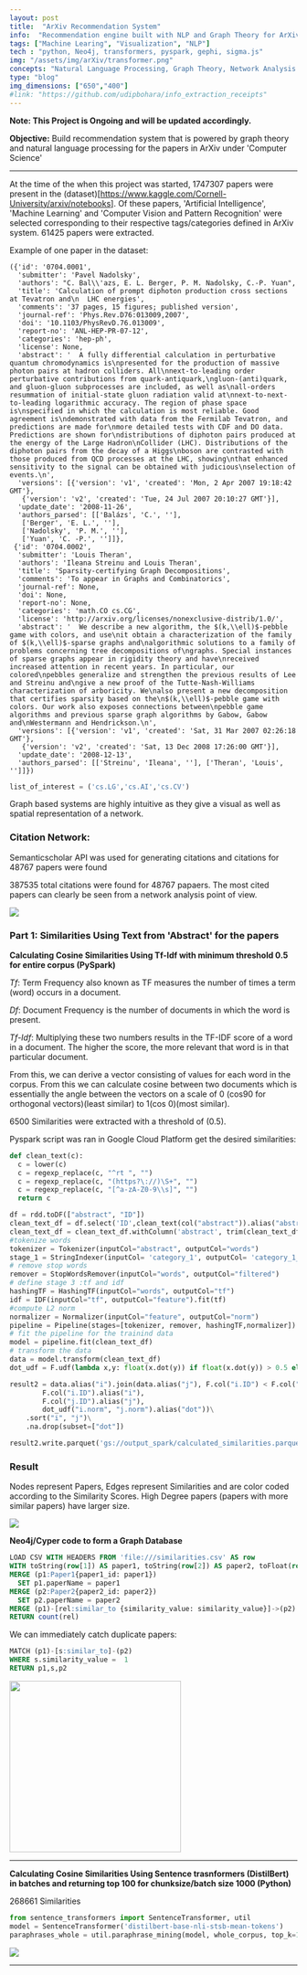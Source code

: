```yaml
---
layout: post
title:  "ArXiv Recommendation System"
info:  "Recommendation engine built with NLP and Graph Theory for ArXiv papers."
tags: ["Machine Learing", "Visualization", "NLP"]
tech : "python, Neo4j, transformers, pyspark, gephi, sigma.js"
img: "/assets/img/arXiv/transformer.png"
concepts: "Natural Language Processing, Graph Theory, Network Analysis "
type: "blog"
img_dimensions: ["650","400"]
#link: "https://github.com/udipbohara/info_extraction_receipts"
---
```




__Note: This Project is Ongoing and will be updated accordingly.__

__Objective:__ Build recommendation system that is powered by graph theory and natural language processing for the papers in ArXiv under 'Computer Science'

----

At the time of the when this project was started, 1747307 papers were present in the (dataset)[https://www.kaggle.com/Cornell-University/arxiv/notebooks]. Of these papers, 'Artificial Intelligence', 'Machine Learning' and 'Computer Vision and Pattern Recognition' were selected corresponding to their respective tags/categories defined in ArXiv system. 61425 papers were extracted. 

Example of one paper in the dataset:

```
({'id': '0704.0001',
  'submitter': 'Pavel Nadolsky',
  'authors': "C. Bal\\'azs, E. L. Berger, P. M. Nadolsky, C.-P. Yuan",
  'title': 'Calculation of prompt diphoton production cross sections at Tevatron and\n  LHC energies',
  'comments': '37 pages, 15 figures; published version',
  'journal-ref': 'Phys.Rev.D76:013009,2007',
  'doi': '10.1103/PhysRevD.76.013009',
  'report-no': 'ANL-HEP-PR-07-12',
  'categories': 'hep-ph',
  'license': None,
  'abstract': '  A fully differential calculation in perturbative quantum chromodynamics is\npresented for the production of massive photon pairs at hadron colliders. All\nnext-to-leading order perturbative contributions from quark-antiquark,\ngluon-(anti)quark, and gluon-gluon subprocesses are included, as well as\nall-orders resummation of initial-state gluon radiation valid at\nnext-to-next-to-leading logarithmic accuracy. The region of phase space is\nspecified in which the calculation is most reliable. Good agreement is\ndemonstrated with data from the Fermilab Tevatron, and predictions are made for\nmore detailed tests with CDF and DO data. Predictions are shown for\ndistributions of diphoton pairs produced at the energy of the Large Hadron\nCollider (LHC). Distributions of the diphoton pairs from the decay of a Higgs\nboson are contrasted with those produced from QCD processes at the LHC, showing\nthat enhanced sensitivity to the signal can be obtained with judicious\nselection of events.\n',
  'versions': [{'version': 'v1', 'created': 'Mon, 2 Apr 2007 19:18:42 GMT'},
   {'version': 'v2', 'created': 'Tue, 24 Jul 2007 20:10:27 GMT'}],
  'update_date': '2008-11-26',
  'authors_parsed': [['Balázs', 'C.', ''],
   ['Berger', 'E. L.', ''],
   ['Nadolsky', 'P. M.', ''],
   ['Yuan', 'C. -P.', '']]},
 {'id': '0704.0002',
  'submitter': 'Louis Theran',
  'authors': 'Ileana Streinu and Louis Theran',
  'title': 'Sparsity-certifying Graph Decompositions',
  'comments': 'To appear in Graphs and Combinatorics',
  'journal-ref': None,
  'doi': None,
  'report-no': None,
  'categories': 'math.CO cs.CG',
  'license': 'http://arxiv.org/licenses/nonexclusive-distrib/1.0/',
  'abstract': '  We describe a new algorithm, the $(k,\\ell)$-pebble game with colors, and use\nit obtain a characterization of the family of $(k,\\ell)$-sparse graphs and\nalgorithmic solutions to a family of problems concerning tree decompositions of\ngraphs. Special instances of sparse graphs appear in rigidity theory and have\nreceived increased attention in recent years. In particular, our colored\npebbles generalize and strengthen the previous results of Lee and Streinu and\ngive a new proof of the Tutte-Nash-Williams characterization of arboricity. We\nalso present a new decomposition that certifies sparsity based on the\n$(k,\\ell)$-pebble game with colors. Our work also exposes connections between\npebble game algorithms and previous sparse graph algorithms by Gabow, Gabow and\nWestermann and Hendrickson.\n',
  'versions': [{'version': 'v1', 'created': 'Sat, 31 Mar 2007 02:26:18 GMT'},
   {'version': 'v2', 'created': 'Sat, 13 Dec 2008 17:26:00 GMT'}],
  'update_date': '2008-12-13',
  'authors_parsed': [['Streinu', 'Ileana', ''], ['Theran', 'Louis', '']]})
```

```python
list_of_interest = ('cs.LG','cs.AI','cs.CV')
```


Graph based systems are highly intuitive as they give a visual as well as spatial representation of a network.


### Citation Network:
Semanticscholar API was used for generating citations and citations for 48767 papers were found 

387535 total citations were found for 48767 papaers. The most cited papers can clearly be seen from a network analysis point of view. 


<img src="/assets/img/arXiv/citation_network.png">


<!---
__Centrality Alogrithms__:
They’re useful because they identify the most important nodes and help us understand group dynamics such as credibility, accessi‐ bility, the speed at which things spread, and bridges between groups.
-->
### Part 1: Similarities Using Text from 'Abstract' for the papers

__Calculating Cosine Similarities Using Tf-Idf with minimum threshold 0.5 for entire corpus (PySpark)__


_Tf_: Term Frequency also known as TF measures the number of times a term (word) occurs in a document.

_Df_: Document Frequency is the number of documents in which the word is present.

_Tf-Idf_: Multiplying these two numbers results in the TF-IDF score of a word in a document. The higher the score, the more relevant that word is in that particular document.

From this, we can derive a vector consisting of values for each word in the corpus. From this we can calculate cosine between two documents which is essentially the angle between the vectors on a scale of 0 (cos90 for orthogonal vectors)(least similar) to 1(cos 0)(most similar).

6500 Similarities were extracted with a threshold of (0.5). 

Pyspark script was ran in Google Cloud Platform get the desired similarities:
```python
def clean_text(c):
  c = lower(c)
  c = regexp_replace(c, "^rt ", "")
  c = regexp_replace(c, "(https?\://)\S+", "")
  c = regexp_replace(c, "[^a-zA-Z0-9\\s]", "")
  return c

df = rdd.toDF(["abstract", "ID"])
clean_text_df = df.select('ID',clean_text(col("abstract")).alias("abstract"))
clean_text_df = clean_text_df.withColumn('abstract', trim(clean_text_df.abstract))orm(tf)
#tokenize words
tokenizer = Tokenizer(inputCol="abstract", outputCol="words")
stage_1 = StringIndexer(inputCol= 'category_1', outputCol= 'category_1_index')
# remove stop words
remover = StopWordsRemover(inputCol="words", outputCol="filtered")
# define stage 3 :tf and idf
hashingTF = HashingTF(inputCol="words", outputCol="tf")
idf = IDF(inputCol="tf", outputCol="feature").fit(tf)
#compute L2 norm
normalizer = Normalizer(inputCol="feature", outputCol="norm")
pipeline = Pipeline(stages=[tokenizer, remover, hashingTF,normalizer])
# fit the pipeline for the trainind data
model = pipeline.fit(clean_text_df)
# transform the data
data = model.transform(clean_text_df)
dot_udf = F.udf(lambda x,y: float(x.dot(y)) if float(x.dot(y)) > 0.5 else 0, DoubleType())

result2 = data.alias("i").join(data.alias("j"), F.col("i.ID") < F.col("j.ID")).select(
        F.col("i.ID").alias("i"), 
        F.col("j.ID").alias("j"), 
        dot_udf("i.norm", "j.norm").alias("dot"))\
    .sort("i", "j")\
    .na.drop(subset=["dot"])

result2.write.parquet('gs://output_spark/calculated_similarities.parquet')
```
### Result

Nodes represent Papers, Edges represent Similarities and are color coded according to the Similarity Scores. High Degree papers (papers with more similar papers) have larger size. 


<img src="/assets/img/arXiv/cosine0.5.png">


__Neo4j/Cyper code to form a Graph Database__

```sql
LOAD CSV WITH HEADERS FROM 'file:///similarities.csv' AS row
WITH toString(row[1]) AS paper1, toString(row[2]) AS paper2, toFloat(row[3]) AS similarity_value
MERGE (p1:Paper1{paper1_id: paper1})
  SET p1.paperName = paper1
MERGE (p2:Paper2{paper2_id: paper2})
  SET p2.paperName = paper2
MERGE (p1)-[rel:similar_to {similarity_value: similarity_value}]->(p2)
RETURN count(rel)
```

We can immediately catch duplicate papers:

```sql
MATCH (p1)-[s:similar_to]-(p2)
WHERE s.similarity_value =  1
RETURN p1,s,p2
```
<img src="/assets/img/arXiv/similarity1.png" width="300" height="300">


----

__Calculating Cosine Similarities Using Sentence trasnformers (DistilBert) in batches and returning top 100 for chunksize/batch size 1000 (Python)__

268661 Similarities


```python
from sentence_transformers import SentenceTransformer, util
model = SentenceTransformer('distilbert-base-nli-stsb-mean-tokens')
paraphrases_whole = util.paraphrase_mining(model, whole_corpus, top_k=100)
```

<img src="/assets/img/arXiv/transformer.png">


----
<!---

#### Part 2: Topic Modeling



```python
from pyspark.ml.clustering import LDA
num_topics = 6
max_iter = 10
lda = LDA(k=num_topics, 
          maxIter=max_iter, 
          featuresCol='tf_idf_features')
lda_model = lda.fit(tfidf_result)

vocab = tf_model.vocabulary
def get_words(token_list):
    return [vocab[token_id] for token_id in token_list]
udf_to_words = F.udf(get_words, T.ArrayType(T.StringType()))

num_top_words = 7
topics = lda_model
     .describeTopics(num_top_words)
     .withColumn('topicWords', udf_to_words(F.col('termIndices')))
topics.select('topic', 'topicWords').show(truncate=100)

```
-->